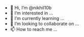 - 👋 Hi, I’m @nikhil10b
- 👀 I’m interested in ...
- 🌱 I’m currently learning ...
- 💞️ I’m looking to collaborate on ...
- 📫 How to reach me ...

<!---
nikhil10b/nikhil10b is a ✨ special ✨ repository because its `README.md` (this file) appears on your GitHub profile.
You can click the Preview link to take a look at your changes.
--->
